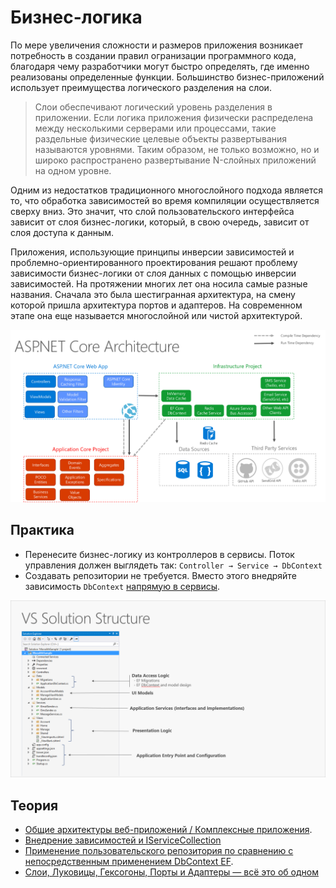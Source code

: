 # Бизнес-логика

По мере увеличения сложности и размеров приложения возникает потребность в создании правил огранизации программного кода,
благодаря чему разработчики могут быстро определять, где именно реализованы определенные функции. 
Большинство бизнес-приложений использует преимущества логического разделения на слои.

> Слои обеспечивают логический уровень разделения в приложении. Если логика приложения физически распределена 
> между несколькими серверами или процессами, такие раздельные физические целевые объекты развертывания называются уровнями. 
> Таким образом, не только возможно, но и широко распространено развертывание N-слойных приложений на одном уровне.

Одним из недостатков традиционного многослойного подхода является то, что обработка зависимостей во время 
компиляции осуществляется сверху вниз. Это значит, что слой пользовательского интерфейса зависит от слоя бизнес-логики, который, 
в свою очередь, зависит от слоя доступа к данным.

Приложения, использующие принципы инверсии зависимостей и проблемно-ориентированного проектирования решают проблему зависимости бизнес-логики
от слоя данных с помощью инверсии зависимостей.  На протяжении многих лет она носила самые разные названия. Сначала это была шестигранная архитектура, 
на смену которой пришла архитектура портов и адаптеров. На современном этапе она еще называется многослойной или чистой архитектурой.

![Чистая архитектура](./clean-architecture.png)

## Практика
- Перенесите бизнес-логику из контроллеров в сервисы. Поток управления должен выглядеть так: `Controller → Service → DbContext`
- Создавать репозитории не требуется. Вместо этого внедряйте зависимость `DbContext` [напрямую в сервисы](https://learn.microsoft.com/ru-ru/dotnet/architecture/microservices/microservice-ddd-cqrs-patterns/infrastructure-persistence-layer-implementation-entity-framework-core#using-a-custom-repository-versus-using-ef-dbcontext-directly).

![](bl.png)

## Теория
- [Общие архитектуры веб-приложений / Комплексные приложения](https://learn.microsoft.com/ru-ru/dotnet/architecture/modern-web-apps-azure/common-web-application-architectures#all-in-one-applications).
- [Внедрение зависимостей и IServiceCollection](https://metanit.com/sharp/aspnet6/4.1.php)
- [Применение пользовательского репозитория по сравнению с непосредственным применением DbContext EF](https://learn.microsoft.com/ru-ru/dotnet/architecture/microservices/microservice-ddd-cqrs-patterns/infrastructure-persistence-layer-implementation-entity-framework-core#using-a-custom-repository-versus-using-ef-dbcontext-directly).
- [Слои, Луковицы, Гексогоны, Порты и Адаптеры — всё это об одном](https://habr.com/ru/post/344164/)